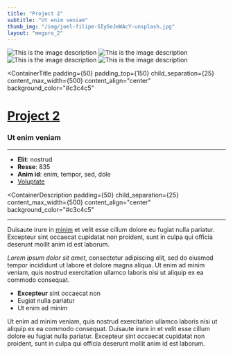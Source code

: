 ```yaml
---
title: "Project 2"
subtitle: "Ut enim veniam"
thumb_img: "/img/joel-filipe-SIyGeJeWAcY-unsplash.jpg"
layout: "meguro_2"
---
```


<Column1>

![This is the image description](/img/joel-filipe-FrSDv3rVG-E-unsplash.jpg)
![This is the image description](/img/joel-filipe-2BLsWpau-GQ-unsplash.jpg)
![This is the image description](/img/joel-filipe-SIyGeJeWAcY-unsplash.jpg)
![This is the image description](/img/joel-filipe-TmSYx44Y0QY-unsplash.jpg)

</Column1>

<Column2>

<ContainerTitle
	padding={50}
	padding_top={150}
	child_separation={25}
	content_max_width={500}
	content_align="center"
	background_color="#c3c4c5"
>

# [Project 2](/project-2)

### Ut enim veniam

<Hr border={2} margin_top={150} />

<Info li_separator="|">

- **Elit**: nostrud
- **Resse**: 835
- **Anim id**: enim, tempor, sed, dole
- [Voluptate](https://example.com)

</Info>

</ContainerTitle>

<ContainerDescription
	padding={50}
	child_separation={25}
	content_max_width={500}
	content_align="center"
	background_color="#c3c4c5"
>

<Hr border={1} opacity={30} />

Duisaute irure in [minim](https://example.com) et velit esse cillum dolore eu fugiat nulla pariatur. Excepteur sint occaecat cupidatat non proident, sunt in culpa qui officia deserunt mollit anim id est laborum.

*Lorem ipsum dolor sit amet*, consectetur adipiscing elit, sed do eiusmod tempor incididunt ut labore et dolore magna aliqua. Ut enim ad minim veniam, quis nostrud exercitation ullamco laboris nisi ut aliquip ex ea commodo consequat.

- **Excepteur** sint occaecat non
- Eugiat nulla pariatur
- Ut enim ad minim

Ut enim ad minim veniam, quis nostrud exercitation ullamco laboris nisi ut aliquip ex ea commodo consequat. Duisaute irure in et velit esse cillum dolore eu fugiat nulla pariatur. Excepteur sint occaecat cupidatat non proident, sunt in culpa qui officia deserunt mollit anim id est laborum.

</ContainerDescription>

</Column2>
